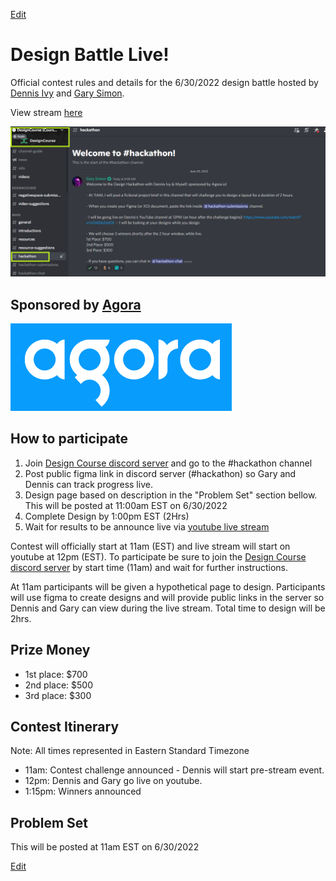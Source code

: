 [Edit](https://github.com/divanov11/designbattle/blob/master/index.md)


# Design Battle Live!

Official contest rules and details for the 6/30/2022 design battle hosted by [Dennis Ivy](https://twitter.com/dennisivy11) and [Gary Simon](https://twitter.com/designcoursecom).

View stream [here](https://www.youtube.com/watch?v=n2i4D62mIDE)

![DesignBattle](./images/discord.png )

## Sponsored by [Agora](https://twitter.com/AgoraIO)


![Agora](./images/agora.png "Agora logo")


## How to participate

1. Join [Design Course discord server](https://discord.gg/svBRy64t) and go to the #hackathon channel
1. Post public figma link in discord server (#hackathon) so Gary and Dennis can track progress live.
1. Design page based on description in the "Problem Set" section bellow. This will be posted at 11:00am EST on 6/30/2022
1. Complete Design by 1:00pm EST (2Hrs)
1. Wait for results to be announce live via [youtube live stream](https://www.youtube.com/watch?v=n2i4D62mIDE)

Contest will officially start at 11am (EST) and live stream will start on youtube at 12pm (EST). To participate be sure to join the [Design Course discord server](hhttps://discord.gg/svBRy64t) by start time (11am) and wait for further instructions.

At 11am participants will be given a hypothetical page to design. Participants will use figma to create designs and will provide public links in the server so Dennis and Gary can view during the live stream. Total time to design will be 2hrs.

## Prize Money

- 1st place: $700
- 2nd place: $500
- 3rd place: $300

## Contest Itinerary

Note: All times represented in Eastern Standard Timezone

- 11am: Contest challenge announced - Dennis will start pre-stream event.
- 12pm: Dennis and Gary go live on youtube.
- 1:15pm: Winners announced 

## Problem Set

This will be posted at 11am EST on 6/30/2022


[Edit](https://github.com/divanov11/designbattle/blob/master/index.md)
